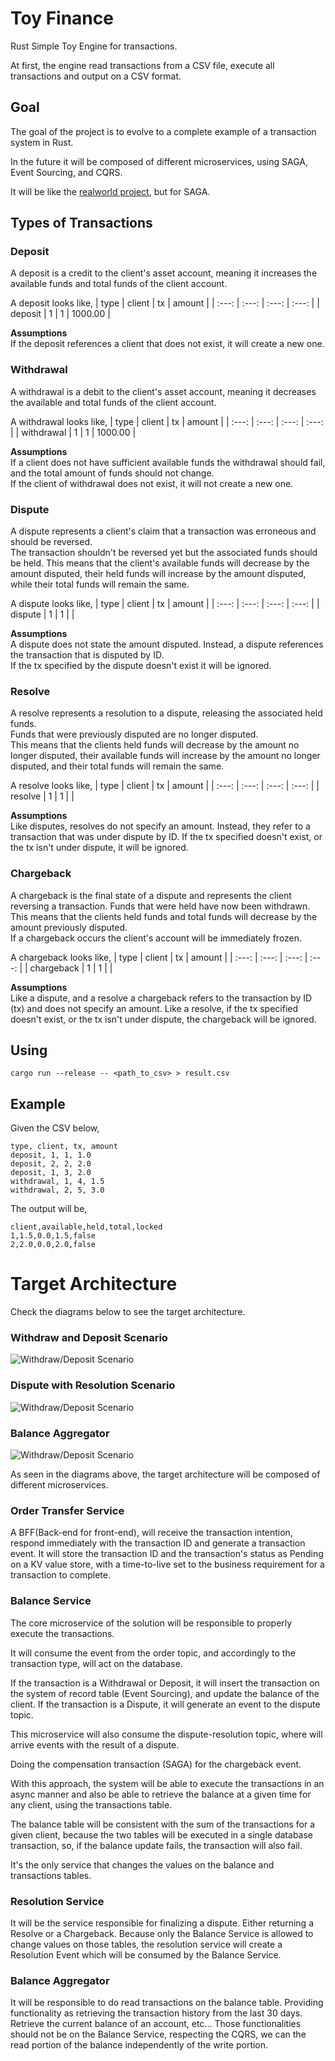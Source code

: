 # Toy Finance
Rust Simple Toy Engine for transactions.  

At first, the engine read transactions from a CSV file, execute all transactions
and output on a CSV format.

## Goal

The goal of the project is to evolve to a complete example of a transaction system in Rust.

In the future it will be composed of different microservices, using SAGA, Event Sourcing, and CQRS.

It will be like the [realworld project](https://github.com/gothinkster/realworld), but for SAGA.

## Types of Transactions

### Deposit
A deposit is a credit to the client's asset account, meaning it increases the available funds and
total funds of the client account.

A deposit looks like,
| type          | client        | tx            | amount        |
| :---:         | :---:         | :---:         | :---:         |
| deposit       | 1             |      1        |     1000.00   |

**Assumptions**  
If the deposit references a client that does not exist, it will create a new one.

### Withdrawal
A withdrawal is a debit to the client's asset account, meaning it decreases the available and
total funds of the client account.

A withdrawal looks like,
| type          | client        | tx            | amount        |
| :---:         | :---:         | :---:         | :---:         |
| withdrawal    | 1             |      1        |     1000.00   | 

**Assumptions**  
If a client does not have sufficient available funds the withdrawal should fail, and the total amount of funds should not change.  
If the client of withdrawal does not exist, it will not create a new one.

### Dispute
A dispute represents a client's claim that a transaction was erroneous and should be reversed.  
The transaction shouldn't be reversed yet but the associated funds should be held. 
This means that the client's available funds will decrease by the amount disputed, their held funds will increase by the amount disputed, while their total funds will remain the same.

A dispute looks like,
| type          | client        | tx            | amount        |
| :---:         | :---:         | :---:         | :---:         |
| dispute    | 1             |      1           |               | 

**Assumptions**  
A dispute does not state the amount disputed. 
Instead, a dispute references the transaction that is disputed by ID.  
If the tx specified by the dispute doesn't exist it will be ignored.

### Resolve
A resolve represents a resolution to a dispute, releasing the associated held funds.  
Funds that were previously disputed are no longer disputed.  
This means that the clients held funds will decrease by the amount no longer disputed, 
their available funds will increase by the amount no longer disputed, and their total funds will remain the same.

A resolve looks like,
| type          | client        | tx            | amount        |
| :---:         | :---:         | :---:         | :---:         |
| resolve       | 1             |      1        |               | 

**Assumptions**  
Like disputes, resolves do not specify an amount.
Instead, they refer to a transaction that was under dispute by ID. 
If the tx specified doesn't exist, or the tx isn't under dispute, it will be ignored.

### Chargeback
A chargeback is the final state of a dispute and represents the client reversing a transaction. 
Funds that were held have now been withdrawn.  
This means that the clients held funds and total funds will decrease by the amount previously disputed.  
If a chargeback occurs the client's account will be immediately frozen.

A chargeback looks like,
| type          | client        | tx            | amount        |
| :---:         | :---:         | :---:         | :---:         |
| chargeback    | 1             |      1        |               | 

**Assumptions**  
Like a dispute, and a resolve a chargeback refers to the transaction by ID (tx) and does not
specify an amount.
Like a resolve, if the tx specified doesn't exist, or the tx isn't under dispute, the chargeback will be ignored.
## Using
```
cargo run --release -- <path_to_csv> > result.csv
```
## Example
Given the CSV below,
```
type, client, tx, amount
deposit, 1, 1, 1.0
deposit, 2, 2, 2.0
deposit, 1, 3, 2.0
withdrawal, 1, 4, 1.5
withdrawal, 2, 5, 3.0
```
The output will be,
```
client,available,held,total,locked
1,1.5,0.0,1.5,false
2,2.0,0.0,2.0,false
```
# Target Architecture
Check the diagrams below to see the target architecture.
### Withdraw and Deposit Scenario
![Withdraw/Deposit Scenario](./architecture/withdraw-deposit.png)
### Dispute with Resolution Scenario
![Withdraw/Deposit Scenario](./architecture/dispute-resolution.png)
### Balance Aggregator
![Withdraw/Deposit Scenario](./architecture/balance-aggregator.png)

As seen in the diagrams above, the target architecture will be composed of different microservices.

### Order Transfer Service
A BFF(Back-end for front-end), will receive the transaction intention, respond immediately with the transaction ID and generate a transaction event.
It will store the transaction ID and the transaction's status as Pending on a KV value store, with a time-to-live set to the business requirement for a transaction to complete.

### Balance Service
The core microservice of the solution will be responsible to properly execute the transactions.

It will consume the event from the order topic, and accordingly to the transaction type, will act on the database.

If the transaction is a Withdrawal or Deposit, it will insert the transaction on the system of record table (Event Sourcing), and update the balance of the client.
If the transaction is a Dispute, it will generate an event to the dispute topic.

This microservice will also consume the dispute-resolution topic, where will arrive events with the result of a dispute. 

Doing the compensation transaction (SAGA) for the chargeback event.

With this approach, the system will be able to execute the transactions in an async manner and also be able to retrieve the balance at a given time for any client, using the transactions table.

The balance table will be consistent with the sum of the transactions for a given client, because the two tables will be executed in a single database transaction, so, if the balance update fails, the transaction will also fail.

It's the only service that changes the values on the balance and transactions tables.

### Resolution Service
It will be the service responsible for finalizing a dispute.
Either returning a Resolve or a Chargeback.
Because only the Balance Service is allowed to change values on those tables, the resolution service will create a Resolution Event which will be consumed by the Balance Service.

### Balance Aggregator
It will be responsible to do read transactions on the balance table.
Providing functionality as retrieving the transaction history from the last 30 days.
Retrieve the current balance of an account, etc...
Those functionalities should not be on the Balance Service, respecting the CQRS, we can the read portion of the balance independently of the write portion.